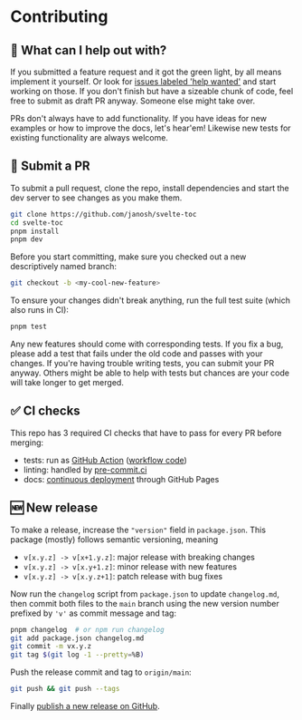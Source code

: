 # Contributing

## 🙋 What can I help out with?

If you submitted a feature request and it got the green light, by all means implement it yourself. Or look for [issues labeled 'help wanted'](https://github.com/janosh/svelte-toc/issues?q=is%3Aissue+is%3Aopen+label%3A%22help+wanted%22) and start working on those. If you don't finish but have a sizeable chunk of code, feel free to submit as draft PR anyway. Someone else might take over.

PRs don't always have to add functionality. If you have ideas for new examples or how to improve the docs, let's hear'em! Likewise new tests for existing functionality are always welcome.

## 🚀 Submit a PR

To submit a pull request, clone the repo, install dependencies and start the dev server to see changes as you make them.

```sh
git clone https://github.com/janosh/svelte-toc
cd svelte-toc
pnpm install
pnpm dev
```

Before you start committing, make sure you checked out a new descriptively named branch:

```sh
git checkout -b <my-cool-new-feature>
```

To ensure your changes didn't break anything, run the full test suite (which also runs in CI):

```sh
pnpm test
```

Any new features should come with corresponding tests. If you fix a bug, please add a test that fails under the old code and passes with your changes. If you're having trouble writing tests, you can submit your PR anyway. Others might be able to help with tests but chances are your code will take longer to get merged.

## ✅ CI checks

This repo has 3 required CI checks that have to pass for every PR before merging:

- tests: run as [GitHub Action](https://github.com/janosh/svelte-toc/actions/workflows/test.yml) ([workflow code](https://github.com/janosh/svelte-toc/blob/main/.github/workflows/test.yml))
- linting: handled by [pre-commit.ci](https://results.pre-commit.ci/latest/github/janosh/svelte-toc/main)
- docs: [continuous deployment](https://github.com/janosh/svelte-toc/blob/main/.github/workflows/gh-pages.yml) through GitHub Pages

## 🆕 New release

To make a release, increase the `"version"` field in `package.json`. This package (mostly) follows semantic versioning, meaning

- `v[x.y.z] -> v[x+1.y.z]`: major release with breaking changes
- `v[x.y.z] -> v[x.y+1.z]`: minor release with new features
- `v[x.y.z] -> v[x.y.z+1]`: patch release with bug fixes

Now run the `changelog` script from `package.json` to update `changelog.md`, then commit both files to the `main` branch using the new version number prefixed by `'v'` as commit message and tag:

```sh
pnpm changelog  # or npm run changelog
git add package.json changelog.md
git commit -m vx.y.z
git tag $(git log -1 --pretty=%B)
```

Push the release commit and tag to `origin/main`:

```sh
git push && git push --tags
```

Finally [publish a new release on GitHub](https://github.com/janosh/svelte-toc/releases/new).
